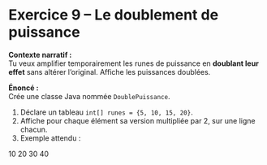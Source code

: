 # Exercice 9 – Le doublement de puissance

**Contexte narratif :**  
Tu veux amplifier temporairement les runes de puissance en **doublant leur effet** sans altérer l’original. Affiche les puissances doublées.

**Énoncé :**  
Crée une classe Java nommée `DoublePuissance`.  
1. Déclare un tableau `int[] runes = {5, 10, 15, 20}`.  
2. Affiche pour chaque élément sa version multipliée par 2, sur une ligne chacun.  
3. Exemple attendu :

10
20
30
40
